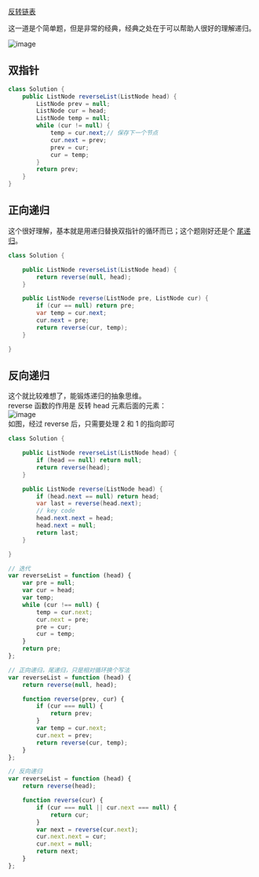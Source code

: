 [反转链表](https://leetcode-cn.com/problems/reverse-linked-list/)  

这一道是个简单题，但是非常的经典，经典之处在于可以帮助人很好的理解递归。  

![image](https://user-images.githubusercontent.com/43411944/150676367-47549883-e02e-4789-9cc6-4e433502bed2.png)

## 双指针
```java
class Solution {
    public ListNode reverseList(ListNode head) {
        ListNode prev = null;
        ListNode cur = head;
        ListNode temp = null;
        while (cur != null) {
            temp = cur.next;// 保存下一个节点
            cur.next = prev;
            prev = cur;
            cur = temp;
        }
        return prev;
    }
}
```
## 正向递归
这个很好理解，基本就是用递归替换双指针的循环而已；这个题刚好还是个 [尾递归](https://www.ruanyifeng.com/blog/2015/04/tail-call.html)。
```java
class Solution {

    public ListNode reverseList(ListNode head) {
        return reverse(null, head);
    }

    public ListNode reverse(ListNode pre, ListNode cur) {
        if (cur == null) return pre;
        var temp = cur.next;
        cur.next = pre;
        return reverse(cur, temp);
    }

}
```
## 反向递归
这个就比较难想了，能锻炼递归的抽象思维。  
reverse 函数的作用是 反转 head 元素后面的元素：  
![image](https://user-images.githubusercontent.com/43411944/150687103-b1d762f9-b9b5-4bd7-935e-5698673e3da0.png)  
如图，经过 reverse 后，只需要处理 2 和 1 的指向即可
```java
class Solution {

    public ListNode reverseList(ListNode head) {
        if (head == null) return null;
        return reverse(head);
    }

    public ListNode reverse(ListNode head) {
        if (head.next == null) return head;
        var last = reverse(head.next);
        // key code
        head.next.next = head;
        head.next = null;
        return last;
    }

}
```

```javascript
// 迭代
var reverseList = function (head) {
    var pre = null;
    var cur = head;
    var temp;
    while (cur !== null) {
        temp = cur.next;
        cur.next = pre;
        pre = cur;
        cur = temp;
    }
    return pre;
};

// 正向递归，尾递归，只是相对循环换个写法
var reverseList = function (head) {
    return reverse(null, head);

    function reverse(prev, cur) {
        if (cur === null) {
            return prev;
        }
        var temp = cur.next;
        cur.next = prev;
        return reverse(cur, temp);
    }
};

// 反向递归
var reverseList = function (head) {
    return reverse(head);

    function reverse(cur) {
        if (cur === null || cur.next === null) {
            return cur;
        }
        var next = reverse(cur.next);
        cur.next.next = cur;
        cur.next = null;
        return next;
    }
};
```
